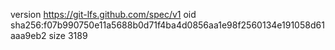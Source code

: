 version https://git-lfs.github.com/spec/v1
oid sha256:f07b990750e11a5688b0d71f4ba4d0856aa1e98f2560134e191058d61aaa9eb2
size 3189
